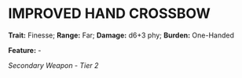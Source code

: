 # IMPROVED HAND CROSSBOW

**Trait:** Finesse; **Range:** Far; **Damage:** d6+3 phy; **Burden:** One-Handed

**Feature:** -

*Secondary Weapon - Tier 2*
